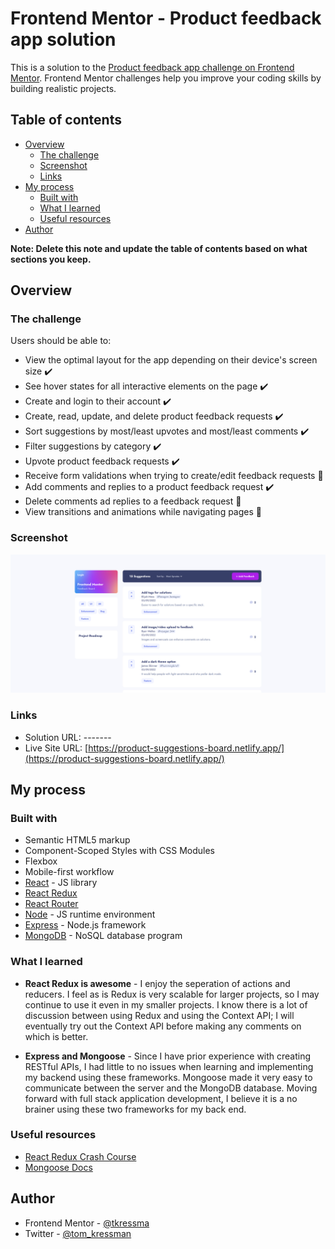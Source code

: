 # Frontend Mentor - Product feedback app solution

This is a solution to the [Product feedback app challenge on Frontend Mentor](https://www.frontendmentor.io/challenges/product-feedback-app-wbvUYqjR6). Frontend Mentor challenges help you improve your coding skills by building realistic projects.

## Table of contents

- [Overview](#overview)
  - [The challenge](#the-challenge)
  - [Screenshot](#screenshot)
  - [Links](#links)
- [My process](#my-process)
  - [Built with](#built-with)
  - [What I learned](#what-i-learned)
  - [Useful resources](#useful-resources)
- [Author](#author)

**Note: Delete this note and update the table of contents based on what sections you keep.**

## Overview

### The challenge

Users should be able to:

- View the optimal layout for the app depending on their device's screen size :heavy_check_mark:
- See hover states for all interactive elements on the page :heavy_check_mark:
- Create and login to their account :heavy_check_mark:
- Create, read, update, and delete product feedback requests :heavy_check_mark:
- Sort suggestions by most/least upvotes and most/least comments :heavy_check_mark:
- Filter suggestions by category :heavy_check_mark:
- Upvote product feedback requests :heavy_check_mark:
- Receive form validations when trying to create/edit feedback requests :construction:
- Add comments and replies to a product feedback request :heavy_check_mark:
- Delete comments ad replies to a feedback request :construction:
- View transitions and animations while navigating pages :construction:

### Screenshot

![](./feedback-board.png)

### Links

- Solution URL: -------
- Live Site URL: [https://product-suggestions-board.netlify.app/](https://product-suggestions-board.netlify.app/)

## My process

### Built with

- Semantic HTML5 markup
- Component-Scoped Styles with CSS Modules
- Flexbox
- Mobile-first workflow
- [React](https://reactjs.org/) - JS library
- [React Redux](https://react-redux.js.org/)
- [React Router](https://reactrouter.com/)
- [Node](https://nodejs.org/en/) - JS runtime environment
- [Express](https://expressjs.com/) - Node.js framework
- [MongoDB](https://www.mongodb.com/) - NoSQL database program

### What I learned

- **React Redux is awesome** - I enjoy the seperation of actions and reducers. I feel as is Redux is very scalable for larger projects, so I may continue to use it even in my smaller projects. I know there is a lot of discussion between using Redux and using the Context API; I will eventually try out the Context API before making any comments on which is better.

- **Express and Mongoose** - Since I have prior experience with creating RESTful APIs, I had little to no issues when learning and implementing my backend using these frameworks. Mongoose made it very easy to communicate between the server and the MongoDB database. Moving forward with full stack application development, I believe it is a no brainer using these two frameworks for my back end.

### Useful resources

- [React Redux Crash Course](https://www.youtube.com/watch?v=9jULHSe41ls)
- [Mongoose Docs](https://mongoosejs.com/docs/)

## Author

- Frontend Mentor - [@tkressma](https://www.frontendmentor.io/profile/tkressma)
- Twitter - [@tom_kressman](https://www.twitter.com/tom_kressman)
